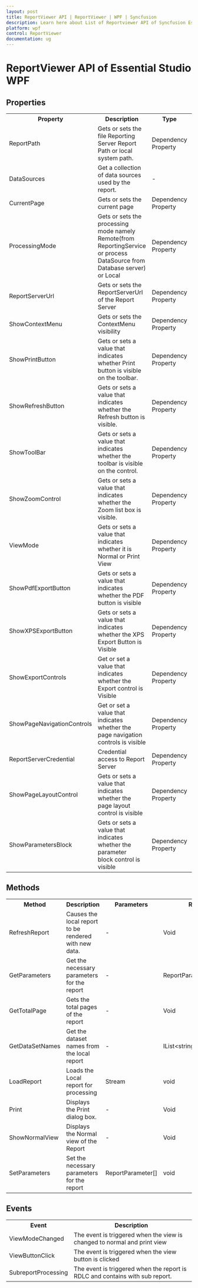 ```yaml
---
layout: post
title: ReportViewer API | ReportViewer | WPF | Syncfusion
description: Learn here about List of Reportviewer API of Syncfusion Essential Studio for WPF, its elements, features, and more.
platform: wpf
control: ReportViewer
documentation: ug
---
```


# ReportViewer API of Essential Studio WPF

## Properties 

<table>
<tr>
<th>Property</th>
<th>Description</th>
<th>Type</th>
<th>Data Type</th>
</tr>
<tr>
<td>ReportPath</td>
<td>Gets or sets the file Reporting Server Report Path or local system path.</td>
<td>Dependency Property</td>
<td>string </td>
</tr>
<tr>
<td>DataSources</td>
<td>Get a collection of data sources used by the report.</td>
<td>-</td>
<td>ReportDataSourceCollection</td>
</tr>
<tr>
<td>CurrentPage</td>
<td>Gets or sets the current page</td>
<td>Dependency Property</td>
<td>Int</td>
</tr>
<tr>
<td>ProcessingMode</td>
<td>Gets or sets the processing mode namely Remote(from ReportingService or process DataSource from Database server) or Local</td>
<td>Dependency Property</td>
<td>Enum</td>
</tr>
<tr>
<td>ReportServerUrl</td>
<td>Gets or sets the ReportServerUrl of the Report Server</td>
<td>Dependency Property</td>
<td>String</td>
</tr>
<tr>
<td>ShowContextMenu</td>
<td>Gets or sets the ContextMenu visibility</td>
<td>Dependency Property</td>
<td>Boolean</td>
</tr>
<tr>
<td>ShowPrintButton</td>
<td>Gets or sets a value that indicates whether Print button is visible on the toolbar.</td>
<td>Dependency Property</td>
<td>Boolean</td>
</tr>
<tr>
<td>ShowRefreshButton</td>
<td>Gets or sets a value that indicates whether the Refresh button is visible.</td>
<td>Dependency Property</td>
<td>Boolean</td>
</tr>
<tr>
<td>ShowToolBar</td>
<td>Gets or sets a value that indicates whether the toolbar is visible on the control.</td>
<td>Dependency Property</td>
<td>Boolean</td>
</tr>
<tr>
<td>ShowZoomControl</td>
<td>Gets or sets a value that indicates whether the Zoom list box is visible.</td>
<td>Dependency Property</td>
<td>Boolean</td>
</tr>
<tr>
<td>ViewMode</td>
<td>Gets or sets a value that indicates whether it is Normal or Print View</td>
<td>Dependency Property</td>
<td>enum</td>
</tr>
<tr>
<td>ShowPdfExportButton</td>
<td>Gets or sets a value that indicates whether the PDF button is visible</td>
<td>Dependency Property</td>
<td>Boolean</td>
</tr>
<tr>
<td>ShowXPSExportButton</td>
<td>Gets or sets a value that indicates whether the XPS Export Button is Visible</td>
<td>Dependency Property</td>
<td>Boolean</td>
</tr>
<tr>
<td>ShowExportControls</td>
<td>Get or set a value that indicates whether the Export control is Visible</td>
<td>Dependency Property</td>
<td>Boolean</td>
</tr>
<tr>
<td>ShowPageNavigationControls</td>
<td>Get or set a value that indicates whether the page navigation controls is visible</td>
<td>Dependency Property</td>
<td>Boolean</td>
</tr>
<tr>
<td>ReportServerCredential</td>
<td>Credential access to Report Server</td>
<td>Dependency Property</td>
<td>ICredentials</td>
</tr>
<tr>
<td>ShowPageLayoutControl</td>
<td>Gets or sets a value that indicates whether the page layout control is visible</td>
<td>Dependency Property</td>
<td>Boolean</td>
</tr>
<tr>
<td>ShowParametersBlock</td>
<td>Gets or sets a value that indicates whether the parameter block control is visible</td>
<td>Dependency Property</td>
<td>Boolean</td>
</tr>
</table>

## Methods

<table>
<tr>
<th>Method</th>
<th>Description</th>
<th>Parameters</th>
<th>Return Type</th>
</tr>
<tr>
<td>RefreshReport</td>
<td>Causes the local report to be rendered with new data.</td>
<td>-</td>
<td>Void</td>
</tr>
<tr>
<td>GetParameters</td>
<td>Get the necessary parameters for the report</td>
<td>-</td>
<td>ReportParameterInfoCollection</td>
</tr>
<tr>
<td>GetTotalPage</td>
<td>Gets the total pages of the report</td>
<td>-</td>
<td>Void</td>
</tr>
<tr>
<td>GetDataSetNames</td>
<td>Get the dataset names from the local report</td>
<td>-</td>
<td>IList&lt;string&gt;</td>
</tr>
<tr>
<td>LoadReport</td>
<td>Loads the Local report for processing</td>
<td>Stream</td>
<td>void</td>
</tr>
<tr>
<td>Print</td>
<td>Displays the Print dialog box.</td>
<td>-</td>
<td>Void</td>
</tr>
<tr>
<td>ShowNormalView</td>
<td>Displays the Normal view of the Report</td>
<td>-</td>
<td>Void</td>
</tr>
<tr>
<td>SetParameters</td>
<td>Set the necessary parameters for the report</td>
<td>ReportParameter[]</td>
<td>void</td>
</tr>
</table>

## Events

<table>
<tr>
<th>Event</th>
<th>Description</th>
</tr>
<tr>
<td>ViewModeChanged</td>
<td>The event is triggered when the view is changed to normal and print view</td>
</tr>
<tr>
<td>ViewButtonClick</td>
<td>The event is triggered when the view button is clicked</td>
</tr>
<tr>
<td>SubreportProcessing</td>
<td>The event is triggered when the report is RDLC and contains with sub report.</td>
</tr>
</table>